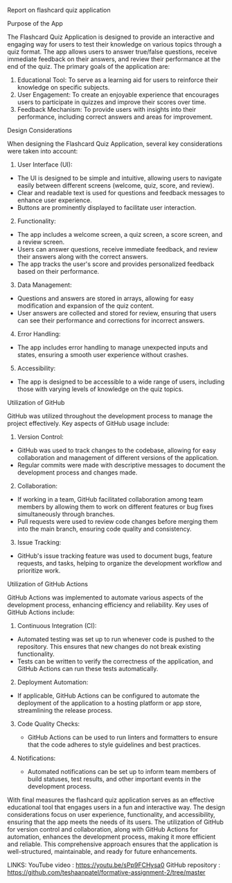  Report on flashcard quiz application

   Purpose of the App

The Flashcard Quiz Application is designed to provide an interactive and engaging way for users to test their knowledge on various topics through a quiz format. The app allows users to answer true/false questions, receive immediate feedback on their answers, and review their performance at the end of the quiz. The primary goals of the application are:

1.  Educational Tool:  To serve as a learning aid for users to reinforce their knowledge on specific subjects.
2.  User  Engagement:  To create an enjoyable experience that encourages users to participate in quizzes and improve their scores over time.
3.  Feedback Mechanism:  To provide users with insights into their performance, including correct answers and areas for improvement.

   Design Considerations

When designing the Flashcard Quiz Application, several key considerations were taken into account:

1.  User  Interface (UI): 
   - The UI is designed to be simple and intuitive, allowing users to navigate easily between different screens (welcome, quiz, score, and review).
   - Clear and readable text is used for questions and feedback messages to enhance user experience.
   - Buttons are prominently displayed to facilitate user interaction.

2.  Functionality: 
   - The app includes a welcome screen, a quiz screen, a score screen, and a review screen.
   - Users can answer questions, receive immediate feedback, and review their answers along with the correct answers.
   - The app tracks the user's score and provides personalized feedback based on their performance.

3.  Data Management: 
   - Questions and answers are stored in arrays, allowing for easy modification and expansion of the quiz content.
   - User answers are collected and stored for review, ensuring that users can see their performance and corrections for incorrect answers.

4.  Error Handling: 
   - The app includes error handling to manage unexpected inputs and states, ensuring a smooth user experience without crashes.

5.  Accessibility: 
   - The app is designed to be accessible to a wide range of users, including those with varying levels of knowledge on the quiz topics.

   Utilization of GitHub

GitHub was utilized throughout the development process to manage the project effectively. Key aspects of GitHub usage include:

1.  Version Control: 
   - GitHub was used to track changes to the codebase, allowing for easy collaboration and management of different versions of the application.
   - Regular commits were made with descriptive messages to document the development process and changes made.

2.  Collaboration: 
   - If working in a team, GitHub facilitated collaboration among team members by allowing them to work on different features or bug fixes simultaneously through branches.
   - Pull requests were used to review code changes before merging them into the main branch, ensuring code quality and consistency.

3.  Issue Tracking: 
   - GitHub's issue tracking feature was used to document bugs, feature requests, and tasks, helping to organize the development workflow and prioritize work.

   Utilization of GitHub Actions

GitHub Actions was implemented to automate various aspects of the development process, enhancing efficiency and reliability. Key uses of GitHub Actions include:

1.  Continuous Integration (CI): 
   - Automated testing was set up to run whenever code is pushed to the repository. This ensures that new changes do not break existing functionality.
   - Tests can be written to verify the correctness of the application, and GitHub Actions can run these tests automatically.

2.  Deployment Automation: 
   - If applicable, GitHub Actions can be configured to automate the deployment of the application to a hosting platform or app store, streamlining the release process.

3. Code Quality Checks:
   - GitHub Actions can be used to run linters and formatters to ensure that the code adheres to style guidelines and best practices.

4. Notifications:
   - Automated notifications can be set up to inform team members of build statuses, test results, and other important events in the development process.

With final measures the flashcard quiz application serves as an effective educational tool that engages users in a fun and interactive way. The design considerations focus on user experience, functionality, and accessibility, ensuring that the app meets the needs of its users. The utilization of GitHub for version control and collaboration, along with GitHub Actions for automation, enhances the development process, making it more efficient and reliable. This comprehensive approach ensures that the application is well-structured, maintainable, and ready for future enhancements.

LINKS:
YouTube video : https://youtu.be/sPp9FCHysa0
GitHub repository : https://github.com/teshaanpatel/formative-assignment-2/tree/master

